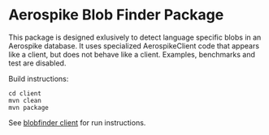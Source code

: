 Aerospike Blob Finder Package
=============================

This package is designed exlusively to detect language specific blobs in an
Aerospike database. It uses specialized AerospikeClient code that appears
like a client, but does not behave like a client. Examples, benchmarks and 
test are disabled.

Build instructions:

    cd client
    mvn clean
    mvn package

See [blobfinder client](client/README.md) for run instructions.
